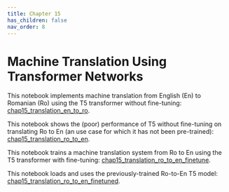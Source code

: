 ```yaml
---
title: Chapter 15
has_children: false
nav_order: 8
---
```


# Machine Translation Using Transformer Networks

This notebook implements machine translation from English (En) to Romanian (Ro) using the T5 transformer without fine-tuning: [chap15_translation_en_to_ro](https://github.com/clulab/gentlenlp/blob/main/notebooks/chap15_translation_en_to_ro.ipynb).

This notebook shows the (poor) performance of T5 without fine-tuning on translating Ro to En (an use case for which it has not been pre-trained): [chap15_translation_ro_to_en](https://github.com/clulab/gentlenlp/blob/main/notebooks/chap15_translation_ro_to_en.ipynb).

This notebook trains a machine translation system from Ro to En using the T5 transformer with fine-tuning: [chap15_translation_ro_to_en_finetune](https://github.com/clulab/gentlenlp/blob/main/notebooks/chap15_translation_ro_to_en_finetune.ipynb).

This notebook loads and uses the previously-trained Ro-to-En T5 model: [chap15_translation_ro_to_en_finetuned](https://github.com/clulab/gentlenlp/blob/main/notebooks/chap15_translation_ro_to_en_finetuned.ipynb).




